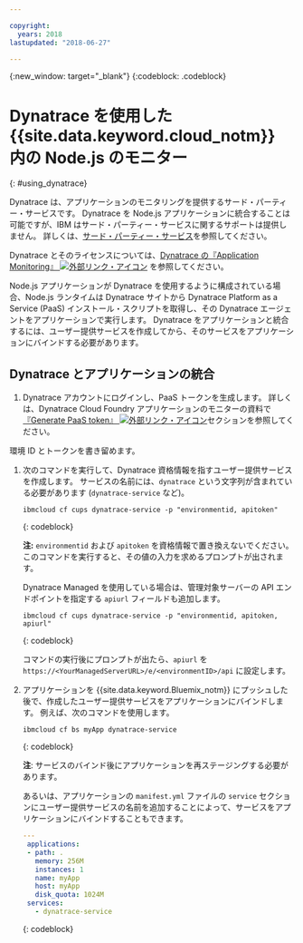 ```yaml
---

copyright:
  years: 2018
lastupdated: "2018-06-27"

---
```


{:new_window: target="_blank"}
{:codeblock: .codeblock}

# Dynatrace を使用した {{site.data.keyword.cloud_notm}} 内の Node.js のモニター
{: #using_dynatrace}

Dynatrace は、アプリケーションのモニタリングを提供するサード・パーティー・サービスです。 Dynatrace を Node.js アプリケーションに統合することは可能ですが、IBM はサード・パーティー・サービスに関するサポートは提供しません。 詳しくは、[サード・パーティー・サービス](../common/buildpackSupport.html#third-party)を参照してください。

Dynatrace とそのライセンスについては、[Dynatrace の『Application Monitoring』 ![外部リンク・アイコン](../../icons/launch-glyph.svg "外部リンク・アイコン")](http://www.dynatrace.com/en/products/application-monitoring.html) を参照してください。

Node.js アプリケーションが Dynatrace を使用するように構成されている場合、Node.js ランタイムは Dynatrace サイトから Dynatrace Platform as a Service (PaaS) インストール・スクリプトを取得し、その Dynatrace エージェントをアプリケーションで実行します。 Dynatrace をアプリケーションと統合するには、ユーザー提供サービスを作成してから、そのサービスをアプリケーションにバインドする必要があります。

## Dynatrace とアプリケーションの統合

1. Dynatrace アカウントにログインし、PaaS トークンを生成します。 詳しくは、Dynatrace Cloud Foundry アプリケーションのモニターの資料で[『Generate PaaS token』 ![外部リンク・アイコン](../../icons/launch-glyph.svg "外部リンク・アイコン")](https://www.dynatrace.com/support/help/cloud-platforms/cloud-foundry/how-do-i-monitor-cloud-foundry-applications/)セクションを参照してください。

  環境 ID とトークンを書き留めます。
1. 次のコマンドを実行して、Dynatrace 資格情報を指すユーザー提供サービスを作成します。 サービスの名前には、`dynatrace` という文字列が含まれている必要があります (`dynatrace-service` など)。

    ```
    ibmcloud cf cups dynatrace-service -p "environmentid, apitoken"
    ```
    {: codeblock}
    
    **注:** `environmentid` および `apitoken` を資格情報で置き換えないでください。 このコマンドを実行すると、その値の入力を求めるプロンプトが出されます。

    Dynatrace Managed を使用している場合は、管理対象サーバーの API エンドポイントを指定する `apiurl` フィールドも追加します。
    
    ```
    ibmcloud cf cups dynatrace-service -p "environmentid, apitoken, apiurl"
    ```
    {: codeblock}
    
    コマンドの実行後にプロンプトが出たら、`apiurl` を `https://<YourManagedServerURL>/e/<environmentID>/api` に設定します。
    
1. アプリケーションを {{site.data.keyword.Bluemix_notm}} にプッシュした後で、作成したユーザー提供サービスをアプリケーションにバインドします。 例えば、次のコマンドを使用します。
    ```
    ibmcloud cf bs myApp dynatrace-service
    ```
    {: codeblock}

    **注**: サービスのバインド後にアプリケーションを再ステージングする必要があります。

   あるいは、アプリケーションの `manifest.yml` ファイルの `service` セクションにユーザー提供サービスの名前を追加することによって、サービスをアプリケーションにバインドすることもできます。
   ```yaml
   ---
    applications:
    - path: .
      memory: 256M
      instances: 1
      name: myApp
      host: myApp
      disk_quota: 1024M
    services:
      - dynatrace-service
   ```
   {: codeblock}
